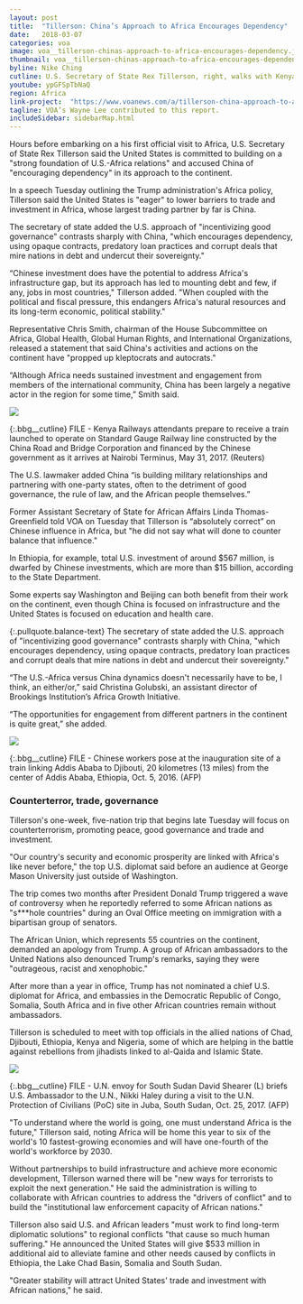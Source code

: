 ```yaml
---
layout: post
title:  "Tillerson: China’s Approach to Africa Encourages Dependency"
date:   2018-03-07
categories: voa
image: voa__tillerson-chinas-approach-to-africa-encourages-dependency.jpg
thumbnail: voa__tillerson-chinas-approach-to-africa-encourages-dependency--640x360.jpg
byline: Nike Ching
cutline: U.S. Secretary of State Rex Tillerson, right, walks with Kenya’s President Uhuru Kenyatta, left, past metal sculptures of animals, inside State House in Nairobi, Kenya, March 9, 2018.
youtube: ypGFSpTbNaQ
region: Africa
link-project:  "https://www.voanews.com/a/tillerson-china-approach-to-africa-encourages-dependency/4282809.html"
tagline: VOA’s Wayne Lee contributed to this report.
includeSidebar: sidebarMap.html
---
```


Hours before embarking on a his first official visit to Africa, U.S. Secretary of State Rex Tillerson said the United States is committed to building on a "strong foundation of U.S.-Africa relations" and accused China of "encouraging dependency" in its approach to the continent.

In a speech Tuesday outlining the Trump administration's Africa policy, Tillerson said the United States is "eager" to lower barriers to trade and investment in Africa, whose largest trading partner by far is China.

The secretary of state added the U.S. approach of "incentivizing good governance" contrasts sharply with China, "which encourages dependency, using opaque contracts, predatory loan practices and corrupt deals that mire nations in debt and undercut their sovereignty."

“Chinese investment does have the potential to address Africa's infrastructure gap, but its approach has led to mounting debt and few, if any, jobs in most countries," Tillerson added. "When coupled with the political and fiscal pressure, this endangers Africa's natural resources and its long-term economic, political stability."

Representative Chris Smith, chairman of the House Subcommittee on Africa, Global Health, Global Human Rights, and International Organizations, released a statement that said China's activities and actions on the continent have "propped up kleptocrats and autocrats."

“Although Africa needs sustained investment and engagement from members of the international community, China has been largely a negative actor in the region for some time,” Smith said.



<div><img src="https://gdb.voanews.com/3CA6A28A-EAED-4002-857B-835757DD35F3_w760_r0_s.jpg"/></div>

{:.bbg__cutline}
FILE - Kenya Railways attendants prepare to receive a train launched to operate on Standard Gauge Railway line constructed by the China Road and Bridge Corporation and financed by the Chinese government as it arrives at Nairobi Terminus, May 31, 2017. (Reuters)





The U.S. lawmaker added China “is building military relationships and partnering with one-party states, often to the detriment of good governance, the rule of law, and the African people themselves.”

Former Assistant Secretary of State for African Affairs Linda Thomas-Greenfield told VOA on Tuesday that Tillerson is “absolutely correct” on Chinese influence in Africa, but "he did not say what will done to counter balance that influence."

In Ethiopia, for example, total U.S. investment of around $567 million, is dwarfed by Chinese investments, which are more than $15 billion, according to the State Department.

Some experts say Washington and Beijing can both benefit from their work on the continent, even though China is focused on infrastructure and the United States is focused on education and health care.


{:.pullquote.balance-text}
The secretary of state added the U.S. approach of "incentivizing good governance" contrasts sharply with China, "which encourages dependency, using opaque contracts, predatory loan practices and corrupt deals that mire nations in debt and undercut their sovereignty."



“The U.S.-Africa versus China dynamics doesn't necessarily have to be, I think, an either/or,” said Christina Golubski, an assistant director of Brookings Institution’s Africa Growth Initiative. 

“The opportunities for engagement from different partners in the continent is quite great,” she added.



<div><img src="https://gdb.voanews.com/765F612B-123F-461B-BB5E-BF1404CDE238_w760_r0_s.jpg"/></div>

{:.bbg__cutline}
FILE - Chinese workers pose at the inauguration site of a train linking Addis Ababa to Djibouti, 20 kilometres (13 miles) from the center of Addis Ababa, Ethiopia, Oct. 5, 2016. (AFP)



### Counterterror, trade, governance ###

Tillerson's one-week, five-nation trip that begins late Tuesday will focus on counterterrorism, promoting peace, good governance and trade and investment.

"Our country's security and economic prosperity are linked with Africa's like never before," the top U.S. diplomat said before an audience at George Mason University just outside of Washington.

The trip comes two months after President Donald Trump triggered a wave of controversy when he reportedly referred to some African nations as "s***hole countries" during an Oval Office meeting on immigration with a bipartisan group of senators.

The African Union, which represents 55 countries on the continent, demanded an apology from Trump. A group of African ambassadors to the United Nations also denounced Trump's remarks, saying they were "outrageous, racist and xenophobic."

After more than a year in office, Trump has not nominated a chief U.S. diplomat for Africa, and embassies in the Democratic Republic of Congo, Somalia, South Africa and in five other African countries remain without ambassadors.

Tillerson is scheduled to meet with top officials in the allied nations of Chad, Djibouti, Ethiopia, Kenya and Nigeria, some of which are helping in the battle against rebellions from jihadists linked to al-Qaida and Islamic State.



<div><img src="https://gdb.voanews.com/2E5FA02A-B80B-4C35-AD6C-E15BB1972F47_w760_r0_s.jpg"/></div>

{:.bbg__cutline}
FILE - U.N. envoy for South Sudan David Shearer (L) briefs U.S. Ambassador to the U.N., Nikki Haley during a visit to the U.N. Protection of Civilians (PoC) site in Juba, South Sudan, Oct. 25, 2017. (AFP)



"To understand where the world is going, one must understand Africa is the future," Tillerson said, noting Africa will be home this year to six of the world's 10 fastest-growing economies and will have one-fourth of the world's workforce by 2030.

Without partnerships to build infrastructure and achieve more economic development, Tillerson warned there will be "new ways for terrorists to exploit the next generation." He said the administration is willing to collaborate with African countries to address the "drivers of conflict" and to build the "institutional law enforcement capacity of African nations."

Tillerson also said U.S. and African leaders "must work to find long-term diplomatic solutions" to regional conflicts "that cause so much human suffering." He announced the United States will give $533 million in additional aid to alleviate famine and other needs caused by conflicts in Ethiopia, the Lake Chad Basin, Somalia and South Sudan.

"Greater stability will attract United States' trade and investment with African nations," he said.
